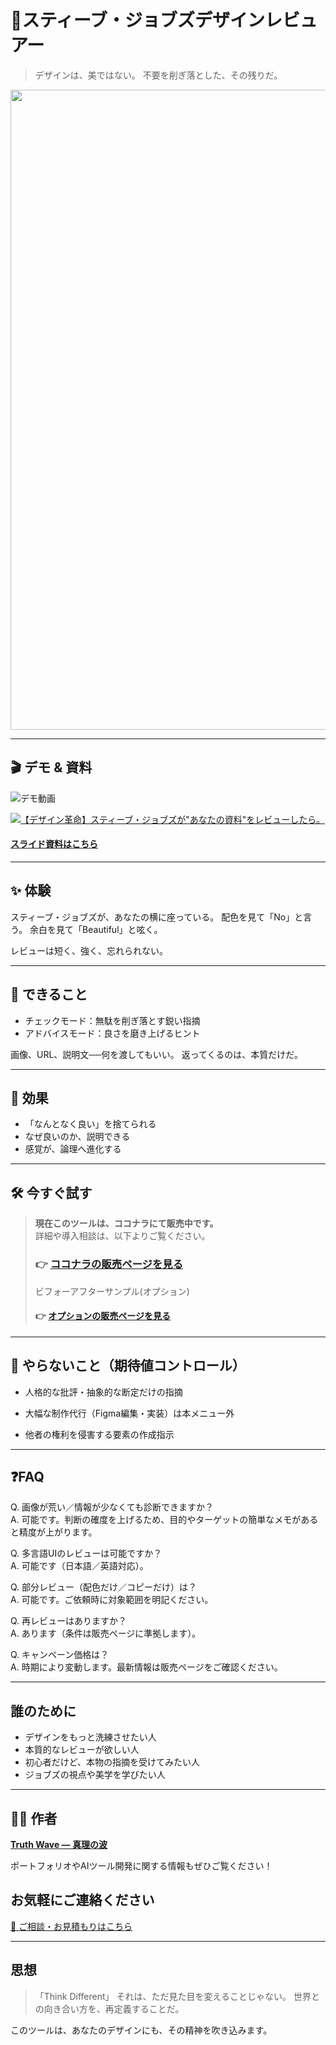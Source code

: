 # 🎨スティーブ・ジョブズデザインレビュアー

> デザインは、美ではない。
> 不要を削ぎ落とした、その残りだ。

<p align="center">
<img width="1536" height="1024" alt="ジョブズ" src="https://github.com/user-attachments/assets/1aa51795-b2d4-48d6-86c4-30ac294ac8ec" />
</p>

---

## 🎬 デモ & 資料
![デモ動画](https://github.com/TomoProgrammingDayori/Steve-Jobs-Design-Reviewer-GPT/blob/main/%E8%B3%87%E6%96%99/%E3%83%87%E3%83%A2%E5%8B%95%E7%94%BB.gif)

[![【デザイン革命】スティーブ・ジョブズが"あなたの資料"をレビューしたら。](https://github.com/user-attachments/assets/d39945ae-8f52-469a-a4be-5c500ef89faa)](https://youtu.be/FTp66nONqFw)

#### [スライド資料はこちら](https://github.com/truthwave/Steve-Jobs-Design-Reviewer-GPT/blob/main/%E8%B3%87%E6%96%99/%E3%82%B9%E3%83%86%E3%82%A3%E3%83%BC%E3%83%96%E3%83%BB%E3%82%B8%E3%83%A7%E3%83%96%E3%82%BA%E3%83%87%E3%82%B6%E3%82%A4%E3%83%B3%E3%83%AC%E3%83%93%E3%83%A5%E3%82%A2%E3%83%BC%20%E3%82%B9%E3%83%A9%E3%82%A4%E3%83%89.pdf)

---

## ✨ 体験

スティーブ・ジョブズが、あなたの横に座っている。
配色を見て「No」と言う。
余白を見て「Beautiful」と呟く。

レビューは短く、強く、忘れられない。

---

## 🚀 できること

- チェックモード：無駄を削ぎ落とす鋭い指摘
- アドバイスモード：良さを磨き上げるヒント

画像、URL、説明文──何を渡してもいい。
返ってくるのは、本質だけだ。

---

## 🎯 効果

- 「なんとなく良い」を捨てられる
- なぜ良いのか、説明できる
- 感覚が、論理へ進化する

---

## 🛠 今すぐ試す
> **現在このツールは、ココナラにて販売中です。**  
> 詳細や導入相談は、以下よりご覧ください。
> 
> ### 👉 [ココナラの販売ページを見る](https://coconala.com/contents_market/pictures/cmf1sifo004wd9e0gevy6oma5)
>
> ビフォーアフターサンプル(オプション)<br>
> #### 👉 [オプションの販売ページを見る](https://coconala.com/services/3846680)

---

## 🚫 やらないこと（期待値コントロール）

- 人格的な批評・抽象的な断定だけの指摘

- 大幅な制作代行（Figma編集・実装）は本メニュー外

- 他者の権利を侵害する要素の作成指示


---

## ❓FAQ

Q. 画像が荒い／情報が少なくても診断できますか？<br>
A. 可能です。判断の確度を上げるため、目的やターゲットの簡単なメモがあると精度が上がります。

Q. 多言語UIのレビューは可能ですか？<br>
A. 可能です（日本語／英語対応）。

Q. 部分レビュー（配色だけ／コピーだけ）は？<br>
A. 可能です。ご依頼時に対象範囲を明記ください。

Q. 再レビューはありますか？<br>
A. あります（条件は販売ページに準拠します）。

Q. キャンペーン価格は？<br>
A. 時期により変動します。最新情報は販売ページをご確認ください。

---

## 誰のために

* デザインをもっと洗練させたい人
* 本質的なレビューが欲しい人
* 初心者だけど、本物の指摘を受けてみたい人
* ジョブズの視点や美学を学びたい人

---

## 🧑‍💻 作者

**[Truth Wave ― 真理の波](https://github.com/truthwave)**  

ポートフォリオやAIツール開発に関する情報もぜひご覧ください！


## お気軽にご連絡ください
[📩 ご相談・お見積もりはこちら](mailto:realmadrid71214591@gmail.com)

---

## 思想

> 「Think Different」
> それは、ただ見た目を変えることじゃない。
> 世界との向き合い方を、再定義することだ。

このツールは、あなたのデザインにも、その精神を吹き込みます。
